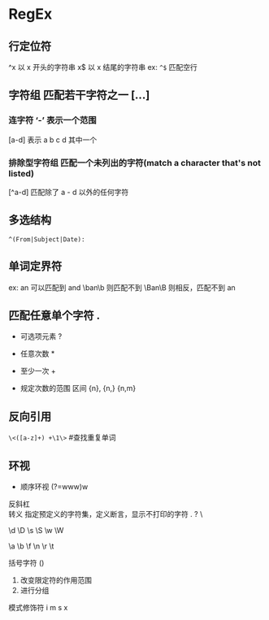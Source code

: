 # RegEx

## 行定位符
^x  以 x 开头的字符串
x$  以 x 结尾的字符串
ex: `^$` 匹配空行

## 字符组 匹配若干字符之一 [...]

### 连字符 ‘-’ 表示一个范围
[a-d]  表示 a b c d 其中一个

### 排除型字符组 匹配一个未列出的字符(match a character that's not listed)
[^a-d] 匹配除了 a - d 以外的任何字符

## 多选结构
`^(From|Subject|Date): `

## 单词定界符
ex: an 可以匹配到 and
\ban\b 则匹配不到
\Ban\B 则相反，匹配不到 an 

## 匹配任意单个字符 .

* 可选项元素 ?

* 任意次数 *

* 至少一次 +

* 规定次数的范围 区间 {n}, {n,} {n,m}

## 反向引用
`\<([a-z]+) +\1\>` #查找重复单词

## 环视
* 顺序环视 (?=www)w

反斜杠 \
转义 指定预定义的字符集，定义断言，显示不打印的字符
\. \? \\

\d
\D
\s
\S
\w
\W

\a
\b
\f
\n
\r
\t

括号字符 ()
1. 改变限定符的作用范围
2. 进行分组

模式修饰符
i
m
s
x
